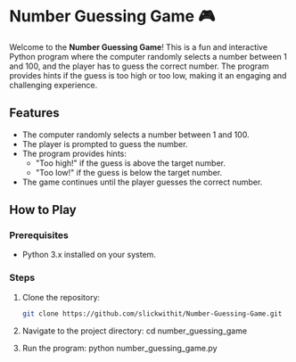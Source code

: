 # Number Guessing Game 🎮

Welcome to the **Number Guessing Game**! This is a fun and interactive Python program where the computer randomly selects a number between 1 and 100, and the player has to guess the correct number. The program provides hints if the guess is too high or too low, making it an engaging and challenging experience.


## **Features**
- The computer randomly selects a number between 1 and 100.
- The player is prompted to guess the number.
- The program provides hints:
  - "Too high!" if the guess is above the target number.
  - "Too low!" if the guess is below the target number.
- The game continues until the player guesses the correct number.

## **How to Play**

### **Prerequisites**
- Python 3.x installed on your system.

### **Steps**
1. Clone the repository:
   ```bash
   git clone https://github.com/slickwithit/Number-Guessing-Game.git

2. Navigate to the project directory:
     cd number_guessing_game

3. Run the program:
    python number_guessing_game.py
